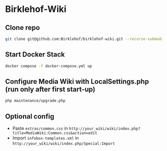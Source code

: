 # Birklehof-Wiki

## Clone repo

```bash
git clone git@github.com:Birklehof/birklehof-wiki.git --recurse-submodules
```

## Start Docker Stack

```bash
docker compose -f docker-compose.yml up
```

## Configure Media Wiki with LocalSettings.php (run only after first start-up)

```bash
php maintenance/upgrade.php
```

## Optional config
- Paste `extras/common.css` in `http://your_wiki/wiki/index.php?title=MediaWiki:Common.css&action=edit`
- Import `infobox-templates.xml` in `http://your_wiki/wiki/index.php/Special:Import`